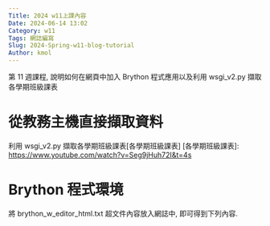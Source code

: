 ```yaml
---
Title: 2024 w11上課內容
Date: 2024-06-14 13:02
Category: w11
Tags: 網誌編寫
Slug: 2024-Spring-w11-blog-tutorial
Author: kmol
---
```


 第 11 週課程, 說明如何在網頁中加入 Brython 程式應用以及利用 wsgi_v2.py 擷取各學期班級課表

<!-- PELICAN_END_SUMMARY -->

# 從教務主機直接擷取資料
利用 wsgi_v2.py 擷取各學期班級課表[各學期班級課表]
[各學期班級課表]: https://www.youtube.com/watch?v=Seg9jHuh72I&t=4s

# Brython 程式環境
將 brython_w_editor_html.txt 超文件內容放入網誌中, 即可得到下列內容.